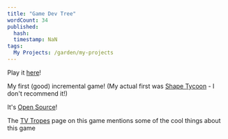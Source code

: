 ```yaml
---
title: "Game Dev Tree"
wordCount: 34
published:
  hash: 
  timestamp: NaN
tags:
  My Projects: /garden/my-projects
---
```


Play it [here](https://thepaperpilot.org/gamedevtree)!

My first (good) incremental game! (My actual first was [Shape Tycoon](https://thepaperpilot.itch.io/shape-tycoon) - I don't recommend it!)

It's [Open Source](/garden/open-source)!

The [TV Tropes](https://tvtropes.org/pmwiki/pmwiki.php/VideoGame/TheGameDevTree) page on this game mentions some of the cool things about this game